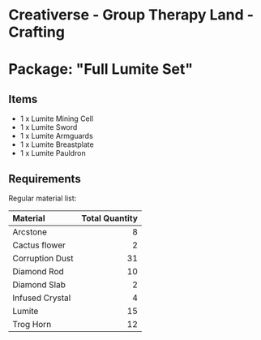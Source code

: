 # Creativerse - Group Therapy Land - Crafting

# Package: "Full Lumite Set"

## Items

 - 1 x Lumite Mining Cell
 - 1 x Lumite Sword
 - 1 x Lumite Armguards
 - 1 x Lumite Breastplate
 - 1 x Lumite Pauldron

## Requirements

Regular material list:

| Material        | Total Quantity |
| :--             | --:            |
| Arcstone        | 8              |
| Cactus flower   | 2              |
| Corruption Dust | 31             |
| Diamond Rod     | 10             |
| Diamond Slab    | 2              |
| Infused Crystal | 4              |
| Lumite          | 15             |
| Trog Horn       | 12             |
